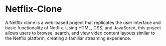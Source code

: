 # Netflix-Clone
A Netflix clone is a web-based project that replicates the user interface and basic functionality of Netflix. Using HTML, CSS, and JavaScript, this project allows users to browse, search, and view video content layouts similar to the Netflix platform, creating a familiar streaming experience.

